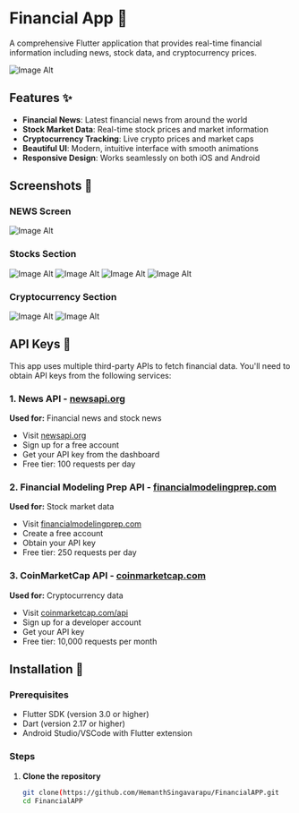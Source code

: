# Financial App 📱

A comprehensive Flutter application that provides real-time financial information including news, stock data, and cryptocurrency prices.

![Image Alt](https://github.com/HemanthSingavarapu/FinancialAPP/blob/e62a90b4b98aeb73aefe4be58a48fb2b7cb92173/screenshots/HOMEPage1.png)
## Features ✨

- **Financial News**: Latest financial news from around the world
- **Stock Market Data**: Real-time stock prices and market information
- **Cryptocurrency Tracking**: Live crypto prices and market caps
- **Beautiful UI**: Modern, intuitive interface with smooth animations
- **Responsive Design**: Works seamlessly on both iOS and Android

## Screenshots 📸

### NEWS Screen
![Image Alt](https://github.com/HemanthSingavarapu/FinancialAPP/blob/952e62ce5a51d28f267a34e7fb2bb9076dd2e7b9/screenshots/news_screen.png) <!-- Add your actual screenshot path -->

### Stocks Section
![Image Alt](https://github.com/HemanthSingavarapu/FinancialAPP/blob/952e62ce5a51d28f267a34e7fb2bb9076dd2e7b9/screenshots/Stockscreen.png) <!-- Add your actual screenshot path -->
![Image Alt](https://github.com/HemanthSingavarapu/FinancialAPP/blob/952e62ce5a51d28f267a34e7fb2bb9076dd2e7b9/screenshots/StockDetails1.png)
![Image Alt](https://github.com/HemanthSingavarapu/FinancialAPP/blob/952e62ce5a51d28f267a34e7fb2bb9076dd2e7b9/screenshots/StockDetails2.png)
![Image Alt](https://github.com/HemanthSingavarapu/FinancialAPP/blob/952e62ce5a51d28f267a34e7fb2bb9076dd2e7b9/screenshots/StockDetails3.png)

### Cryptocurrency Section
![Image Alt](https://github.com/HemanthSingavarapu/FinancialAPP/blob/952e62ce5a51d28f267a34e7fb2bb9076dd2e7b9/screenshots/cryptoScreen.png)<!-- Add your actual screenshot path -->
![Image Alt](https://github.com/HemanthSingavarapu/FinancialAPP/blob/952e62ce5a51d28f267a34e7fb2bb9076dd2e7b9/screenshots/CryptoDetails.png)

## API Keys 🔑

This app uses multiple third-party APIs to fetch financial data. You'll need to obtain API keys from the following services:

### 1. News API - [newsapi.org](https://newsapi.org)
**Used for:** Financial news and stock news
- Visit [newsapi.org](https://newsapi.org)
- Sign up for a free account
- Get your API key from the dashboard
- Free tier: 100 requests per day

### 2. Financial Modeling Prep API - [financialmodelingprep.com](https://financialmodelingprep.com)
**Used for:** Stock market data
- Visit [financialmodelingprep.com](https://financialmodelingprep.com)
- Create a free account
- Obtain your API key
- Free tier: 250 requests per day

### 3. CoinMarketCap API - [coinmarketcap.com](https://coinmarketcap.com/api)
**Used for:** Cryptocurrency data
- Visit [coinmarketcap.com/api](https://coinmarketcap.com/api)
- Sign up for a developer account
- Get your API key
- Free tier: 10,000 requests per month

## Installation 🚀

### Prerequisites
- Flutter SDK (version 3.0 or higher)
- Dart (version 2.17 or higher)
- Android Studio/VSCode with Flutter extension

### Steps
1. **Clone the repository**
   ```bash
   git clone(https://github.com/HemanthSingavarapu/FinancialAPP.git
   cd FinancialAPP




